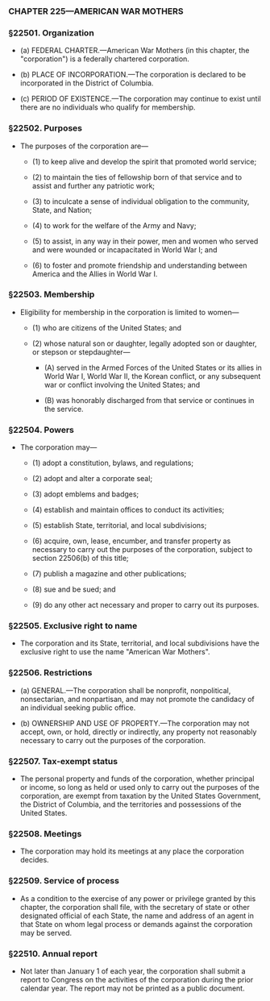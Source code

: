 ### **CHAPTER 225—AMERICAN WAR MOTHERS**

### §22501. Organization
* (a) FEDERAL CHARTER.—American War Mothers (in this chapter, the "corporation") is a federally chartered corporation.

* (b) PLACE OF INCORPORATION.—The corporation is declared to be incorporated in the District of Columbia.

* (c) PERIOD OF EXISTENCE.—The corporation may continue to exist until there are no individuals who qualify for membership.

### §22502. Purposes
* The purposes of the corporation are—

  * (1) to keep alive and develop the spirit that promoted world service;

  * (2) to maintain the ties of fellowship born of that service and to assist and further any patriotic work;

  * (3) to inculcate a sense of individual obligation to the community, State, and Nation;

  * (4) to work for the welfare of the Army and Navy;

  * (5) to assist, in any way in their power, men and women who served and were wounded or incapacitated in World War I; and

  * (6) to foster and promote friendship and understanding between America and the Allies in World War I.

### §22503. Membership
* Eligibility for membership in the corporation is limited to women—

  * (1) who are citizens of the United States; and

  * (2) whose natural son or daughter, legally adopted son or daughter, or stepson or stepdaughter—

    * (A) served in the Armed Forces of the United States or its allies in World War I, World War II, the Korean conflict, or any subsequent war or conflict involving the United States; and

    * (B) was honorably discharged from that service or continues in the service.

### §22504. Powers
* The corporation may—

  * (1) adopt a constitution, bylaws, and regulations;

  * (2) adopt and alter a corporate seal;

  * (3) adopt emblems and badges;

  * (4) establish and maintain offices to conduct its activities;

  * (5) establish State, territorial, and local subdivisions;

  * (6) acquire, own, lease, encumber, and transfer property as necessary to carry out the purposes of the corporation, subject to section 22506(b) of this title;

  * (7) publish a magazine and other publications;

  * (8) sue and be sued; and

  * (9) do any other act necessary and proper to carry out its purposes.

### §22505. Exclusive right to name
* The corporation and its State, territorial, and local subdivisions have the exclusive right to use the name "American War Mothers".

### §22506. Restrictions
* (a) GENERAL.—The corporation shall be nonprofit, nonpolitical, nonsectarian, and nonpartisan, and may not promote the candidacy of an individual seeking public office.

* (b) OWNERSHIP AND USE OF PROPERTY.—The corporation may not accept, own, or hold, directly or indirectly, any property not reasonably necessary to carry out the purposes of the corporation.

### §22507. Tax-exempt status
* The personal property and funds of the corporation, whether principal or income, so long as held or used only to carry out the purposes of the corporation, are exempt from taxation by the United States Government, the District of Columbia, and the territories and possessions of the United States.

### §22508. Meetings
* The corporation may hold its meetings at any place the corporation decides.

### §22509. Service of process
* As a condition to the exercise of any power or privilege granted by this chapter, the corporation shall file, with the secretary of state or other designated official of each State, the name and address of an agent in that State on whom legal process or demands against the corporation may be served.

### §22510. Annual report
* Not later than January 1 of each year, the corporation shall submit a report to Congress on the activities of the corporation during the prior calendar year. The report may not be printed as a public document.
